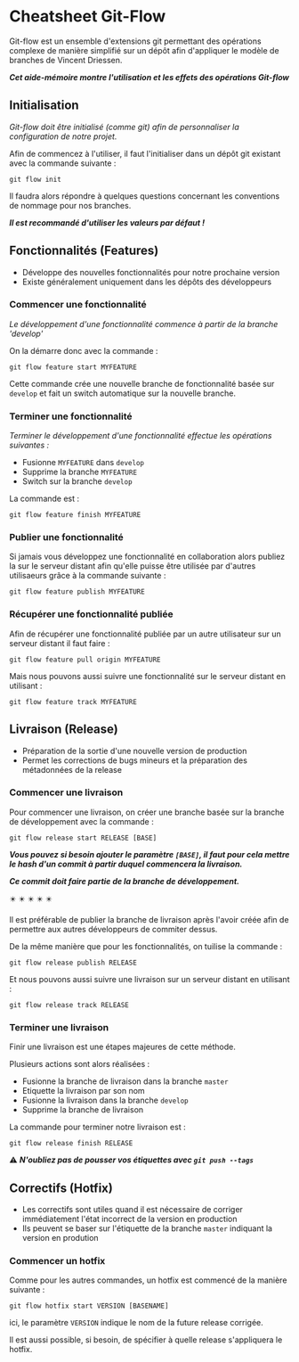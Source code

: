 # Cheatsheet Git-Flow

Git-flow est un ensemble d'extensions git permettant des opérations complexe de manière simplifié sur un dépôt afin d'appliquer le modèle de branches de Vincent Driessen.

**_Cet aide-mémoire montre l'utilisation et les effets des opérations Git-flow_**

## Initialisation

_Git-flow doit être initialisé (comme git) afin de personnaliser la configuration de notre projet._

Afin de commencez à l'utiliser, il faut l'initialiser dans un dépôt git existant avec la commande suivante :

`git flow init`

Il faudra alors répondre à quelques questions concernant les conventions de nommage pour nos branches.

**_Il est recommandé d'utiliser les valeurs par défaut !_**

## Fonctionnalités (Features)

* Développe des nouvelles fonctionnalités pour notre prochaine version
* Existe généralement uniquement dans les dépôts des développeurs

### Commencer une fonctionnalité

_Le développement d'une fonctionnalité commence à partir de la branche 'develop'_

On la démarre donc avec la commande :

`git flow feature start MYFEATURE`

Cette commande crée une nouvelle branche de fonctionnalité basée sur `develop` et fait un switch automatique sur la nouvelle branche.

### Terminer une fonctionnalité

_Terminer le développement d'une fonctionnalité effectue les opérations suivantes :_

* Fusionne `MYFEATURE` dans `develop`
* Supprime la branche `MYFEATURE`
* Switch sur la branche `develop`

La commande est :

`git flow feature finish MYFEATURE`

### Publier une fonctionnalité

Si jamais vous développez une fonctionnalité en collaboration alors publiez la sur le serveur distant afin qu'elle puisse être utilisée par d'autres utilisaeurs grâce à la commande suivante :

`git flow feature publish MYFEATURE`

### Récupérer une fonctionnalité publiée

Afin de récupérer une fonctionnalité publiée par un autre utilisateur sur un serveur distant il faut faire :

`git flow feature pull origin MYFEATURE`

Mais nous pouvons aussi suivre une fonctionnalité sur le serveur distant en utilisant :

`git flow feature track MYFEATURE`

## Livraison (Release)

* Préparation de la sortie d'une nouvelle version de production
* Permet les corrections de bugs mineurs et la préparation des métadonnées de la release

### Commencer une livraison

Pour commencer une livraison, on créer une branche basée sur la branche de développement avec la commande :

`git flow release start RELEASE [BASE]`

**_Vous pouvez si besoin ajouter le paramètre `[BASE]`, il faut pour cela mettre le hash d'un commit à partir duquel commencera la livraison._**

**_Ce commit doit faire partie de la branche de développement._**

✴️ ✴️ ✴️ ✴️ ✴️

Il est préférable de publier la branche de livraison après l'avoir créée afin de permettre aux autres développeurs de commiter dessus.

De la même manière que pour les fonctionnalités, on tuilise la commande :

`git flow release publish RELEASE`

Et nous pouvons aussi suivre une livraison sur un serveur distant en utilisant :

`git flow release track RELEASE`

### Terminer une livraison

Finir une livraison est une étapes majeures de cette méthode.

Plusieurs actions sont alors réalisées :

* Fusionne la branche de livraison dans la branche `master`
* Etiquette la livraison par son nom
* Fusionne la livraison dans la branche `develop`
* Supprime la branche de livraison

La commande pour terminer notre livraison est :

`git flow release finish RELEASE`

:warning: **_N'oubliez pas de pousser vos étiquettes avec `git push --tags`_**

## Correctifs (Hotfix)

* Les correctifs sont utiles quand il est nécessaire de corriger immédiatement l'état incorrect de la version en production  
* Ils peuvent se baser sur l'étiquette de la branche `master` indiquant la version en prodution

### Commencer un hotfix

Comme pour les autres commandes, un hotfix est commencé de la manière suivante :

`git flow hotfix start VERSION [BASENAME]`

ici, le paramètre `VERSION` indique le nom de la future release corrigée.

Il est aussi possible, si besoin, de spécifier à quelle release s'appliquera le hotfix.

